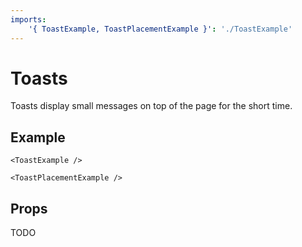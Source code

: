 ```yaml
---
imports:
    '{ ToastExample, ToastPlacementExample }': './ToastExample'
---
```


# Toasts

Toasts display small messages on top of the page for the short time.

## Example

```@render
<ToastExample />
```

```@render
<ToastPlacementExample />
```

## Props

TODO
